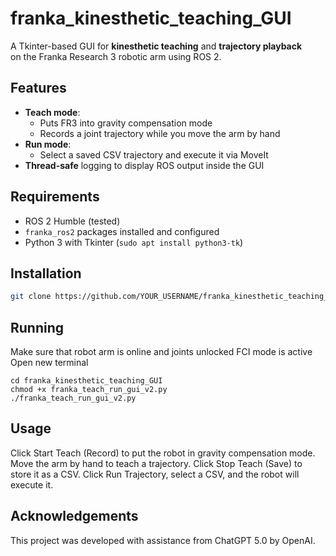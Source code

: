 # franka_kinesthetic_teaching_GUI

A Tkinter-based GUI for **kinesthetic teaching** and **trajectory playback**  
on the Franka Research 3 robotic arm using ROS 2.

## Features
- **Teach mode**:  
  - Puts FR3 into gravity compensation mode  
  - Records a joint trajectory while you move the arm by hand
- **Run mode**:  
  - Select a saved CSV trajectory and execute it via MoveIt
- **Thread-safe** logging to display ROS output inside the GUI

## Requirements
- ROS 2 Humble (tested)
- `franka_ros2` packages installed and configured
- Python 3 with Tkinter (`sudo apt install python3-tk`)

## Installation
```bash
git clone https://github.com/YOUR_USERNAME/franka_kinesthetic_teaching_GUI.git
```


## Running
Make sure that robot arm is online and joints unlocked
FCI mode is active
Open new terminal
```
cd franka_kinesthetic_teaching_GUI
chmod +x franka_teach_run_gui_v2.py
./franka_teach_run_gui_v2.py
```

## Usage
Click Start Teach (Record) to put the robot in gravity compensation mode.
Move the arm by hand to teach a trajectory.
Click Stop Teach (Save) to store it as a CSV.
Click Run Trajectory, select a CSV, and the robot will execute it.

## Acknowledgements
This project was developed with assistance from ChatGPT 5.0 by OpenAI.
